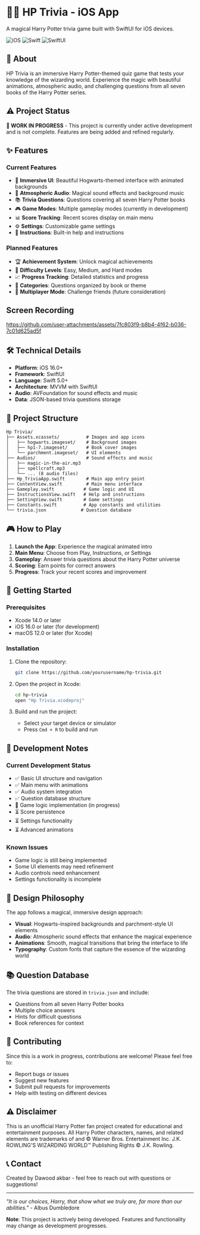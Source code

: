 # 🧙‍♂️ HP Trivia - iOS App

A magical Harry Potter trivia game built with SwiftUI for iOS devices.

![iOS](https://img.shields.io/badge/iOS-16.0+-blue.svg)
![Swift](https://img.shields.io/badge/Swift-5.0+-orange.svg)
![SwiftUI](https://img.shields.io/badge/SwiftUI-4.0+-green.svg)

## 📱 About

HP Trivia is an immersive Harry Potter-themed quiz game that tests your knowledge of the wizarding world. Experience the magic with beautiful animations, atmospheric audio, and challenging questions from all seven books of the Harry Potter series.

## ⚠️ Project Status

**🚧 WORK IN PROGRESS** - This project is currently under active development and is not complete. Features are being added and refined regularly.

## ✨ Features

### Current Features
- 🏰 **Immersive UI**: Beautiful Hogwarts-themed interface with animated backgrounds
- 🎵 **Atmospheric Audio**: Magical sound effects and background music
- 📚 **Trivia Questions**: Questions covering all seven Harry Potter books
- 🎮 **Game Modes**: Multiple gameplay modes (currently in development)
- 📊 **Score Tracking**: Recent scores display on main menu
- ⚙️ **Settings**: Customizable game settings
- 📖 **Instructions**: Built-in help and instructions

### Planned Features
- 🏆 **Achievement System**: Unlock magical achievements
- 🌟 **Difficulty Levels**: Easy, Medium, and Hard modes
- 📈 **Progress Tracking**: Detailed statistics and progress
- 🎯 **Categories**: Questions organized by book or theme
- 🔄 **Multiplayer Mode**: Challenge friends (future consideration)

## Screen Recording


https://github.com/user-attachments/assets/7fc803f9-b8b4-4f62-b036-7c01d625ad5f



## 🛠️ Technical Details

- **Platform**: iOS 16.0+
- **Framework**: SwiftUI
- **Language**: Swift 5.0+
- **Architecture**: MVVM with SwiftUI
- **Audio**: AVFoundation for sound effects and music
- **Data**: JSON-based trivia questions storage

## 📁 Project Structure

```
Hp Trivia/
├── Assets.xcassets/          # Images and app icons
│   ├── hogwarts.imageset/    # Background images
│   ├── hp1-7.imageset/       # Book cover images
│   └── parchment.imageset/   # UI elements
├── Audios/                   # Sound effects and music
│   ├── magic-in-the-air.mp3
│   ├── spellcraft.mp3
│   └── ... (8 audio files)
├── Hp_TriviaApp.swift        # Main app entry point
├── ContentView.swift         # Main menu interface
├── Gameplay.swift           # Game logic and UI
├── InstructionsView.swift   # Help and instructions
├── SettingView.swift        # Game settings
├── Constants.swift          # App constants and utilities
└── trivia.json             # Question database
```

## 🎮 How to Play

1. **Launch the App**: Experience the magical animated intro
2. **Main Menu**: Choose from Play, Instructions, or Settings
3. **Gameplay**: Answer trivia questions about the Harry Potter universe
4. **Scoring**: Earn points for correct answers
5. **Progress**: Track your recent scores and improvement

## 🚀 Getting Started

### Prerequisites
- Xcode 14.0 or later
- iOS 16.0 or later (for development)
- macOS 12.0 or later (for Xcode)

### Installation
1. Clone the repository:
   ```bash
   git clone https://github.com/yourusername/hp-trivia.git
   ```

2. Open the project in Xcode:
   ```bash
   cd hp-trivia
   open "Hp Trivia.xcodeproj"
   ```

3. Build and run the project:
   - Select your target device or simulator
   - Press `Cmd + R` to build and run

## 📝 Development Notes

### Current Development Status
- ✅ Basic UI structure and navigation
- ✅ Main menu with animations
- ✅ Audio system integration
- ✅ Question database structure
- 🔄 Game logic implementation (in progress)
- ⏳ Score persistence
- ⏳ Settings functionality
- ⏳ Advanced animations

### Known Issues
- Game logic is still being implemented
- Some UI elements may need refinement
- Audio controls need enhancement
- Settings functionality is incomplete

## 🎨 Design Philosophy

The app follows a magical, immersive design approach:
- **Visual**: Hogwarts-inspired backgrounds and parchment-style UI elements
- **Audio**: Atmospheric sound effects that enhance the magical experience
- **Animations**: Smooth, magical transitions that bring the interface to life
- **Typography**: Custom fonts that capture the essence of the wizarding world

## 📚 Question Database

The trivia questions are stored in `trivia.json` and include:
- Questions from all seven Harry Potter books
- Multiple choice answers
- Hints for difficult questions
- Book references for context

## 🤝 Contributing

Since this is a work in progress, contributions are welcome! Please feel free to:
- Report bugs or issues
- Suggest new features
- Submit pull requests for improvements
- Help with testing on different devices

## ⚠️ Disclaimer

This is an unofficial Harry Potter fan project created for educational and entertainment purposes. All Harry Potter characters, names, and related elements are trademarks of and © Warner Bros. Entertainment Inc. J.K. ROWLING'S WIZARDING WORLD™ Publishing Rights © J.K. Rowling.

## 📞 Contact

Created by Dawood akbar - feel free to reach out with questions or suggestions!

---

*"It is our choices, Harry, that show what we truly are, far more than our abilities."* - Albus Dumbledore

**Note**: This project is actively being developed. Features and functionality may change as development progresses.
